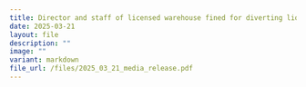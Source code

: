 ```yaml
---
title: Director and staff of licensed warehouse fined for diverting liquors
date: 2025-03-21
layout: file
description: ""
image: ""
variant: markdown
file_url: /files/2025_03_21_media_release.pdf
---
```

